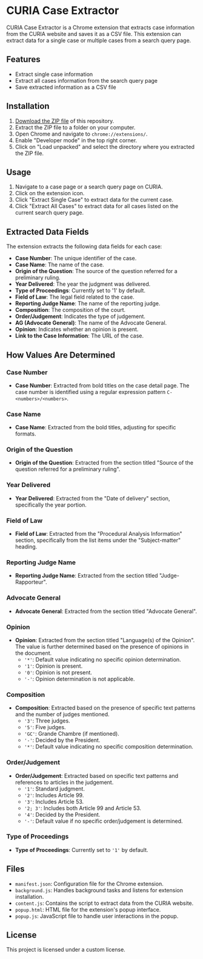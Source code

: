 # CURIA Case Extractor

CURIA Case Extractor is a Chrome extension that extracts case information from the CURIA website and saves it as a CSV file. This extension can extract data for a single case or multiple cases from a search query page.

## Features

- Extract single case information
- Extract all cases information from the search query page
- Save extracted information as a CSV file

## Installation

1. [Download the ZIP file](https://github.com/OTFlorian/curia-extractor/archive/refs/heads/main.zip) of this repository.
2. Extract the ZIP file to a folder on your computer.
3. Open Chrome and navigate to `chrome://extensions/`.
4. Enable "Developer mode" in the top right corner.
5. Click on "Load unpacked" and select the directory where you extracted the ZIP file.

## Usage

1. Navigate to a case page or a search query page on CURIA.
2. Click on the extension icon.
3. Click "Extract Single Case" to extract data for the current case.
4. Click "Extract All Cases" to extract data for all cases listed on the current search query page.

## Extracted Data Fields

The extension extracts the following data fields for each case:

- **Case Number**: The unique identifier of the case.
- **Case Name**: The name of the case.
- **Origin of the Question**: The source of the question referred for a preliminary ruling.
- **Year Delivered**: The year the judgment was delivered.
- **Type of Proceedings**: Currently set to '1' by default.
- **Field of Law**: The legal field related to the case.
- **Reporting Judge Name**: The name of the reporting judge.
- **Composition**: The composition of the court.
- **Order/Judgement**: Indicates the type of judgement.
- **AG (Advocate General)**: The name of the Advocate General.
- **Opinion**: Indicates whether an opinion is present.
- **Link to the Case Information**: The URL of the case.

## How Values Are Determined

### Case Number

- **Case Number**: Extracted from bold titles on the case detail page. The case number is identified using a regular expression pattern `C-<numbers>/<numbers>`.

### Case Name

- **Case Name**: Extracted from the bold titles, adjusting for specific formats.

### Origin of the Question

- **Origin of the Question**: Extracted from the section titled "Source of the question referred for a preliminary ruling".

### Year Delivered

- **Year Delivered**: Extracted from the "Date of delivery" section, specifically the year portion.

### Field of Law

- **Field of Law**: Extracted from the "Procedural Analysis Information" section, specifically from the list items under the "Subject-matter" heading.

### Reporting Judge Name

- **Reporting Judge Name**: Extracted from the section titled "Judge-Rapporteur".

### Advocate General

- **Advocate General**: Extracted from the section titled "Advocate General".

### Opinion

- **Opinion**: Extracted from the section titled "Language(s) of the Opinion". The value is further determined based on the presence of opinions in the document.
  - `'*'`: Default value indicating no specific opinion determination.
  - `'1'`: Opinion is present.
  - `'0'`: Opinion is not present.
  - `'-'`: Opinion determination is not applicable.

### Composition

- **Composition**: Extracted based on the presence of specific text patterns and the number of judges mentioned.
  - `'3'`: Three judges.
  - `'5'`: Five judges.
  - `'GC'`: Grande Chambre (if mentioned).
  - `'-'`: Decided by the President.
  - `'*'`: Default value indicating no specific composition determination.

### Order/Judgement

- **Order/Judgement**: Extracted based on specific text patterns and references to articles in the judgement.
  - `'1'`: Standard judgment.
  - `'2'`: Includes Article 99.
  - `'3'`: Includes Article 53.
  - `'2; 3'`: Includes both Article 99 and Article 53.
  - `'4'`: Decided by the President.
  - `'-'`: Default value if no specific order/judgement is determined.

### Type of Proceedings

- **Type of Proceedings**: Currently set to `'1'` by default.

## Files

- `manifest.json`: Configuration file for the Chrome extension.
- `background.js`: Handles background tasks and listens for extension installation.
- `content.js`: Contains the script to extract data from the CURIA website.
- `popup.html`: HTML file for the extension's popup interface.
- `popup.js`: JavaScript file to handle user interactions in the popup.

## License

This project is licensed under a custom license.
